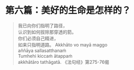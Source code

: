 ---
---

# 第六篇：美好的生命是怎样的？

> 我已向你们指明了路径，  
> 认识到如何拔除那穿透的箭。  
> 你们必须自己精进，  
> 如来只指明道路。 Akkhāto vo mayā maggo  
> aññāya sallasatthanaṁ  
> Tumhehi kiccaṁ ātappaṁ  
> akkhātāro tathāgatā. 《法句经》第275-76偈